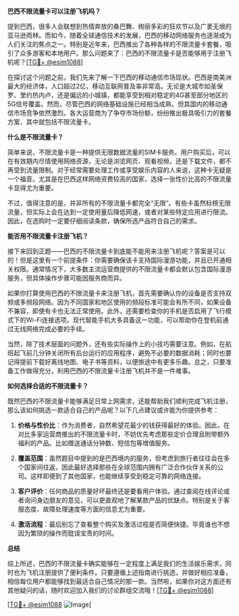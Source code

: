 **巴西不限流量卡可以注册飞机吗？**

提到巴西，很多人会联想到热情奔放的桑巴舞、绚丽多彩的狂欢节以及广袤无垠的亚马逊雨林。而如今，随着全球通信技术的发展，巴西的移动网络服务也逐渐成为人们关注的焦点之一。特别是近年来，巴西推出了各种各样的不限流量卡套餐，吸引了众多游客和本地用户。那么问题来了：巴西的不限流量卡是否能够用于注册飞机呢？[[TG💪+ @esim1088](https://t.me/s/esim1088)]

在探讨这个问题之前，我们先来了解一下巴西的移动通信市场现状。巴西是南美洲最大的经济体，人口超过2亿，移动互联网普及率非常高。无论是大城市如圣保罗、里约热内卢，还是偏远的小城镇，都能享受到相对稳定的4G甚至部分地区的5G信号覆盖。然而，尽管巴西的网络基础设施已经相当成熟，但其国内的移动通信市场竞争依然激烈。各大运营商为了争夺市场份额，纷纷推出极具吸引力的套餐方案，其中就包括不限流量卡。

**什么是不限流量卡？**

简单来说，不限流量卡是一种提供无限数据流量的SIM卡服务。用户购买后，可以在有效期内尽情使用网络资源，无论是浏览网页、观看视频，还是下载文件，都不再受到流量限制。对于经常需要处理工作或享受娱乐内容的人来说，这种卡无疑是一个福音。尤其是在巴西这样网络资费较高的国家，选择一张性价比高的不限流量卡显得尤为重要。

不过，值得注意的是，并非所有的不限流量卡都完全“无限”。有些卡虽然标榜无限流量，但实际上会在达到一定使用量后降低网速，或者对某些特定应用进行限流。因此，在选购时一定要仔细阅读条款，确保所选产品符合自己的需求。

**能否用不限流量卡注册飞机？**

接下来回到正题——巴西的不限流量卡到底能不能用来注册飞机呢？答案是可以的！但是这里有一个前提条件：你需要确保该卡支持国际漫游功能，并且已开通相关权限。通常情况下，大多数主流运营商提供的不限流量卡都会默认包含国际漫游服务，但具体操作步骤可能因服务商而异。

如果你打算使用巴西的不限流量卡来注册飞机，首先需要确认你的设备是否支持双频或多频段网络。因为不同国家和地区使用的频段标准可能会有所不同，如果设备不兼容，即使有卡也无法正常使用。此外，还需要检查你的手机是否启用了飞行模式下的Wi-Fi连接选项。现代智能手机大多具备这一功能，可以帮助你在登机前通过无线网络完成必要的手续。

当然，除了技术层面的问题外，还有些实际操作上的小技巧需要注意。例如，在航班起飞前几分钟关闭所有后台运行的应用程序，避免不必要的数据消耗；同时也要记得提前下载好离线地图、电子书等资料，以便旅途中有更多乐趣。总之，只要准备工作做得充分，利用巴西的不限流量卡注册飞机并不是一件难事。

**如何选择合适的不限流量卡？**

既然巴西的不限流量卡能够满足日常上网需求，还能帮助我们顺利完成飞机注册，那么该如何挑选一款适合自己的产品呢？以下几点建议或许能为你提供参考：

1. **价格与性价比**：作为消费者，自然希望花最少的钱获得最好的体验。因此，在对比多家运营商推出的不限流量卡时，不妨优先考虑那些定价合理且附带额外福利的产品。比如赠送通话分钟数、短信包等增值服务。

2. **覆盖范围**：虽然题目中提到的是巴西境内的服务，但考虑到旅行者往往会在多个国家间往返，因此最好选择那些在全球范围内拥有广泛合作伙伴关系的公司。这样即便到了其他国家，也能继续享受到稳定可靠的网络连接。

3. **客户评价**：任何商品的质量好坏最终还是要看用户体验。通过查阅在线评论或者询问身边朋友的意见，可以更直观地了解某款产品的优缺点。特别是关于客服态度、故障处理速度等方面的信息尤为重要。

4. **激活流程**：最后别忘了查看整个购买及激活过程是否简便快捷。毕竟谁也不想因为繁琐的操作而耽误宝贵的时间。

**总结**

综上所述，巴西的不限流量卡确实能够在一定程度上满足我们的生活娱乐需求，同时也为飞机注册提供了便利条件。只要遵循上述指南进行挑选，并做好相应准备，相信每位用户都能够找到最适合自己情况的那一款。当然啦，如果你对这方面还有其他疑问的话，随时欢迎加入我们的讨论群组交流哦！[[TG💪+ @esim1088](https://t.me/s/esim1088)]

[[TG💪+ @esim1088](https://t.me/s/esim1088) ![Image](https://i.postimg.cc/4NQfJmqS/Snipaste-2025-05-13-00-14-12.png)]